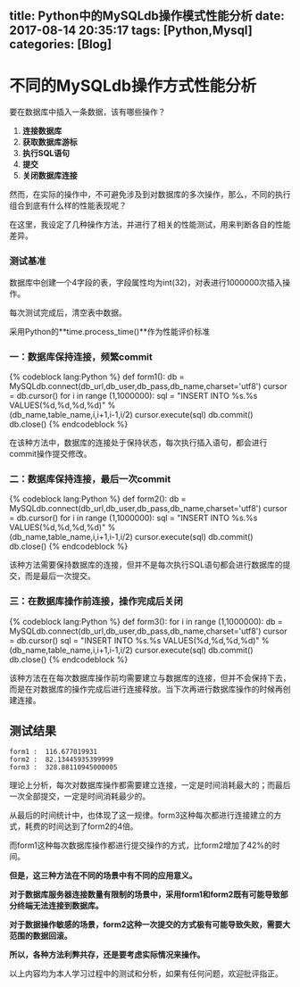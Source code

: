 title: Python中的MySQLdb操作模式性能分析
date: 2017-08-14 20:35:17
tags: [Python,Mysql]
categories: [Blog]
---
# 不同的MySQLdb操作方式性能分析

要在数据库中插入一条数据，该有哪些操作？

1. **连接数据库**
2. **获取数据库游标**
3. **执行SQL语句**
4. **提交**
5. **关闭数据库连接**

然而，在实际的操作中，不可避免涉及到对数据库的多次操作，那么，不同的执行组合到底有什么样的性能表现呢？

在这里，我设定了几种操作方法，并进行了相关的性能测试，用来判断各自的性能差异。

<!-- more -->

### 测试基准

数据库中创建一个4字段的表，字段属性均为int(32)，对表进行1000000次插入操作。

每次测试完成后，清空表中数据。

采用Python的**time.process_time()**作为性能评价标准

### 一：数据库保持连接，频繁commit

{% codeblock lang:Python %}
def form1():
    db = MySQLdb.connect(db_url,db_user,db_pass,db_name,charset='utf8')
    cursor = db.cursor()
    for i in range (1,1000000):
        sql = "INSERT INTO %s.%s VALUES(%d,%d,%d,%d)" %\
              (db_name,table_name,i,i+1,i-1,i/2)
        cursor.execute(sql)
        db.commit()
    db.close()
{% endcodeblock %}

在该种方法中，数据库的连接处于保持状态，每次执行插入语句，都会进行commit操作提交修改。

### 二：数据库保持连接，最后一次commit

{% codeblock lang:Python %}
def form2():
    db = MySQLdb.connect(db_url,db_user,db_pass,db_name,charset='utf8')
    cursor = db.cursor()
    for i in range (1,1000000):
        sql = "INSERT INTO %s.%s VALUES(%d,%d,%d,%d)" %\
              (db_name,table_name,i,i+1,i-1,i/2)
        cursor.execute(sql)
    db.commit()
    db.close()
{% endcodeblock %}

该种方法需要保持数据库的连接，但并不是每次执行SQL语句都会进行数据库的提交，而是最后一次提交。

### 三：在数据库操作前连接，操作完成后关闭

{% codeblock lang:Python %}
def form3():
    for i in range (1,1000000):
        db = MySQLdb.connect(db_url,db_user,db_pass,db_name,charset='utf8')
        cursor = db.cursor()
        sql = "INSERT INTO %s.%s VALUES(%d,%d,%d,%d)" %\
              (db_name,table_name,i,i+1,i-1,i/2)
        cursor.execute(sql)
        db.commit()
        db.close()
{% endcodeblock %}

该种方法在在每次数据库操作前均需要建立与数据库的连接，但并不会保持下去，而是在对数据库的操作完成后进行连接释放。当下次再进行数据库操作的时候再创建连接。

## 测试结果

```
form1 :  116.677019931
form2 :  82.13445935399999
form3 :  328.88110945000005
```

理论上分析，每次对数据库操作都需要建立连接，一定是时间消耗最大的；而最后一次全部提交，一定是时间消耗最少的。

从最后的时间统计中，也体现了这一规律。form3这种每次都进行连接建立的方式，耗费的时间达到了form2的4倍。

而form1这种每次数据库操作都进行提交操作的方式，比form2增加了42%的时间。

**但是，这三种方法在不同的场景中有不同的应用意义。**

**对于数据库服务器连接数量有限制的场景中，采用form1和form2既有可能导致部分终端无法连接到数据库。**

**对于数据操作敏感的场景，form2这种一次提交的方式极有可能导致失败，需要大范围的数据回滚。**

**所以，各种方法利弊共存，还是要考虑实际情况来操作。**





>
以上内容均为本人学习过程中的测试和分析，如果有任何问题，欢迎批评指正。